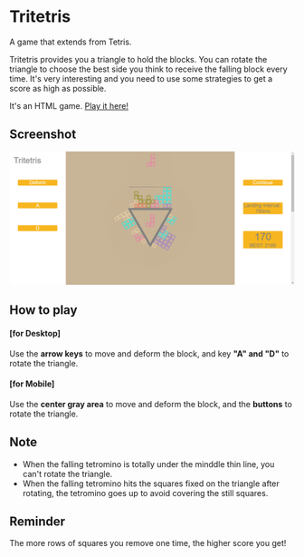 # Tritetris
<p>A game that extends from Tetris.</p>
<p>Tritetris provides you a triangle to hold the blocks. You can rotate the triangle to choose the best side you think to receive the falling block every time. It's very interesting and you need to use some strategies to get a score as
high as possible.</p>
<p>It's an HTML game. <a href="https://enzeberg.github.io/tritetris">Play it here!</a></p>

## Screenshot
<img src="./images/tritetris.png">

## How to play
<h4>[for Desktop] </h4>
<p>Use the <strong>arrow keys</strong> to move and deform the block, and key <strong>"A" and "D"</strong> to rotate the triangle.</p>
<h4>[for Mobile]</h4>
<p>Use the <strong>center gray area</strong> to move and deform the block, and the <strong>buttons</strong> to rotate the triangle.</p>

## Note
<ul>
	<li>When the falling tetromino is totally under the minddle thin line, you can't rotate the triangle.</li>
	<li>When the falling tetromino hits the squares fixed on the triangle after rotating, the tetromino goes up to avoid covering the still squares.</li>
</ul>

## Reminder
<p>The more rows of squares you remove one time, the higher score you get!</p>


